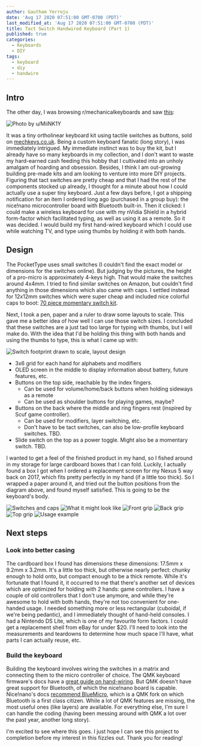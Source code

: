 ```yaml
---
author: Gautham Yerroju
date: 'Aug 17 2020 07:51:00 GMT-0700 (PDT)'
last_modified_at: 'Aug 17 2020 07:51:00 GMT-0700 (PDT)'
title: Tact Switch Handwired Keyboard (Part 1)
published: true
categories:
  - Keyboards
  - DIY
tags:
  - keyboard
  - diy
  - handwire
---
```

## Intro

The other day, I was browsing r/mechanicalkeyboards and saw [this](https://www.reddit.com/r/MechanicalKeyboards/comments/i96vyw/aaand_done/):

![Photo by u/MiiNK1Y](/img/post-images/2020-08-17-tact-switch-keyboard-build-log-part-1/pockettype.jpg "Photo by u/MiiNK1Y")

It was a tiny ortholinear keyboard kit using tactile switches as buttons, sold on [mechkeys.co.uk](https://mechboards.co.uk/). Being a custom keyboard fanatic (long story), I was immediately intrigued. My immediate instinct was to buy the kit, but I already have so many keyboards in my collection, and I don't want to waste my hard-earned cash feeding this hobby that I cultivated into an unholy amalgam of hoarding and obsession. Besides, I think I am out-growing building pre-made kits and am looking to venture into more DIY projects. Figuring that tact switches are pretty cheap and that I had the rest of the components stocked up already, I thought for a minute about how I could actually use a super tiny keyboard. Just a few days before, I got a shipping notification for an item I ordered long ago (purchased in a group buy): the nice!nano microcontroller board with Bluetooth built-in. Then it clicked: I could make a wireless keyboard for use with my nVidia Shield in a hybrid form-factor which facilitated typing, as well as using it as a remote. So it was decided. I would build my first hand-wired keyboard which I could use while watching TV, and type using thumbs by holding it with both hands.

## Design

The PocketType uses small switches (I couldn't find the exact model or dimensions for the switches online). But judging by the pictures, the height of a pro-micro is approximately 4-keys high. That would make the switches around 4x4mm. I tried to find similar switches on Amazon, but couldn't find anything in those dimensions which also came with caps. I settled instead for 12x12mm switches which were super cheap and included nice colorful caps to boot: [70 piece momentary switch kit](https://www.amazon.com/gp/product/B07CG7VTGD/ref=ppx_yo_dt_b_asin_title_o00_s00?ie=UTF8&psc=1).

Next, I took a pen, paper and a ruler to draw some layouts to scale. This gave me a better idea of how well I can use those switch sizes. I concluded that these switches are a just tad too large for typing with thumbs, but I will make do. With the idea that I'd be holding this thing with both hands and using the thumbs to type, this is what I came up with:

![Switch footprint drawn to scale, layout design](/img/post-images/2020-08-17-tact-switch-keyboard-build-log-part-1/design-sketch.jpg "Switch footprint drawn to scale, and layout design")

- 3x6 grid for each hand for alphabets and modifiers
- OLED screen in the middle to display information about battery, future features, etc.
- Buttons on the top side, reachable by the index fingers.
	+ Can be used for volume/home/back buttons when holding sideways as a remote
	+ Can be used as shoulder buttons for playing games, maybe?
- Buttons on the back where the middle and ring fingers rest (inspired by Scuf game controller).
	+ Can be used for modifiers, layer switching, etc.
	+ Don't have to be tact switches, can also be low-profile keyboard switches. TBD.
- Slide switch on the top as a power toggle. Might also be a momentary switch. TBD.

I wanted to get a feel of the finished product in my hand, so I fished around in my storage for large cardboard boxes that I can fold. Luckily, I actually found a box I got when I ordered a replacement screen for my Nexus 5 way back on 2017, which fits pretty perfectly in my hand (if a little too thick). So I wrapped a paper around it, and tried out the button positions from the diagram above, and found myself satisfied. This is going to be the keyboard's body.

![Switches and caps](/img/post-images/2020-08-17-tact-switch-keyboard-build-log-part-1/switch-candy.jpg "Switches and caps")
![What it might look like](/img/post-images/2020-08-17-tact-switch-keyboard-build-log-part-1/layout.jpg "What it might look like")
![Front grip](/img/post-images/2020-08-17-tact-switch-keyboard-build-log-part-1/box-front.jpg "Front grip")
![Back grip](/img/post-images/2020-08-17-tact-switch-keyboard-build-log-part-1/box-back.jpg "Back grip")
![Top grip](/img/post-images/2020-08-17-tact-switch-keyboard-build-log-part-1/box-top.jpg "Top grip")
![Usage example](/img/post-images/2020-08-17-tact-switch-keyboard-build-log-part-1/usage.gif "Usage example")

## Next steps

### Look into better casing

The cardboard box I found has dimensions these dimensions: 17.5mm x 9.2mm x 3.2mm. It's a little too thick, but otherwise nearly perfect: chunky enough to hold onto, but compact enough to be a thick remote. While it's fortunate that I found it, it occurred to me that there's another set of devices which are optimized for holding with 2 hands: game controllers. I have a couple of old controllers that I don't use anymore, and while they're awesome to hold with both hands, they're not too convenient for one-handed usage. I needed something more or less rectangular (cuboidal, if we're being pedantic), and I immediately thought of hand-held consoles. I had a Nintendo DS Lite, which is one of my favourite form factors. I could get a replacement shell from eBay for under $20. I'll need to look into the measurements and teardowns to determine how much space I'll have, what parts I can actually reuse, etc.

### Build the keyboard

Building the keyboard involves wiring the switches in a matrix and connecting them to the micro controller of choice. The QMK keyboard firmware's docs have a [great guide on hand-wiring](https://docs.qmk.fm/#/hand_wire). But QMK doesn't have great support for Bluetooth, of which the nice!nano board is capable. Nice!nano's docs [recommend BlueMicro](https://docs.nicekeyboards.com/#/wireless_firmware/), which is a QMK fork on which Bluetooth is a first class citizen. While a lot of QMK features are missing, the most useful ones (like layers) are available. For everything else, I'm sure I can handle the coding (having been messing around with QMK a lot over the past year, another long story).


I'm excited to see where this goes. I just hope I can see this project to completion before my interest in this fizzles out. Thank you for reading!

